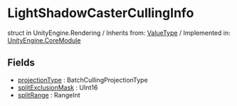 # LightShadowCasterCullingInfo
struct in UnityEngine.Rendering
 / Inherits from: <a href="https://docs.unity3d.com/6000.0/Documentation/ScriptReference/ValueType.html" target="_blank">ValueType</a> / Implemented in: <a href="https://docs.unity3d.com/6000.0/Documentation/ScriptReference/UnityEngine.CoreModule.html" target="_blank">UnityEngine.CoreModule</a>
## Fields
- <a href="https://docs.unity3d.com/6000.0/Documentation/ScriptReference/LightShadowCasterCullingInfo-projectionType.html" target="_blank">projectionType</a> : BatchCullingProjectionType
- <a href="https://docs.unity3d.com/6000.0/Documentation/ScriptReference/LightShadowCasterCullingInfo-splitExclusionMask.html" target="_blank">splitExclusionMask</a> : UInt16
- <a href="https://docs.unity3d.com/6000.0/Documentation/ScriptReference/LightShadowCasterCullingInfo-splitRange.html" target="_blank">splitRange</a> : RangeInt
